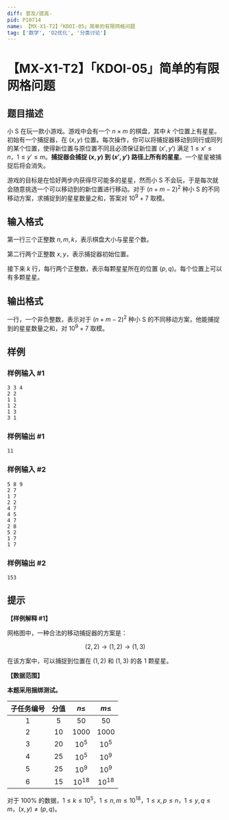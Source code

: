 ```yaml
---
diff: 普及/提高-
pid: P10714
name: 【MX-X1-T2】「KDOI-05」简单的有限网格问题
tag: ['数学', 'O2优化', '分类讨论']
---
```

# 【MX-X1-T2】「KDOI-05」简单的有限网格问题
## 题目描述

小 S 在玩一款小游戏。游戏中会有一个 $n\times m$ 的棋盘，其中 $k$ 个位置上有星星。初始有一个捕捉器，在 $(x,y)$ 位置。每次操作，你可以将捕捉器移动到同行或同列的某个位置，使得新位置与原位置不同且必须保证新位置 $(x',y')$ 满足 $1\leq x'\leq n$，$1\leq y'\leq m$。**捕捉器会捕捉 $(x,y)$ 到 $(x',y')$ 路径上所有的星星**。一个星星被捕捉后将会消失。

游戏的目标是在恰好两步内获得尽可能多的星星，然而小 S 不会玩，于是每次就会随意挑选一个可以移动到的新位置进行移动。对于 $(n+m-2)^2$ 种小 S 的不同移动方案，求捕捉到的星星数量之和，答案对 $10^9+7$ 取模。
## 输入格式

第一行三个正整数 $n,m,k$，表示棋盘大小与星星个数。

第二行两个正整数 $x,y$，表示捕捉器初始位置。

接下来 $k$ 行，每行两个正整数，表示每颗星星所在的位置 $(p,q)$。每个位置上可以有多颗星星。
## 输出格式

一行，一个非负整数，表示对于 $(n+m-2)^2$ 种小 S 的不同移动方案，他能捕捉到的星星数量之和，对 $10^9+7$ 取模。
## 样例

### 样例输入 #1
```
3 3 4
2 2
1 1
1 2
1 3
3 1

```
### 样例输出 #1
```
11
```
### 样例输入 #2
```
5 8 9
2 7
1 7
2 2
4 7
4 5
4 7
2 8
5 2
1 7
1 7
```
### 样例输出 #2
```
153
```
## 提示

**【样例解释 \#1】**

网格图中，一种合法的移动捕捉器的方案是：

$$(2,2)\to(1,2)\to(1,3)$$

在该方案中，可以捕捉到位置在 $(1,2)$ 和 $(1,3)$ 的各 $1$ 颗星星。

**【数据范围】**

**本题采用捆绑测试。**

| 子任务编号 | 分值 | $n\leq$ | $m\leq$ |
|:--:|:--:|:--:|:--:|
| $1$ | $5$ | $50$ | $50$ |
| $2$ | $10$ | $1000$ | $1000$ |
| $3$ | $20$ | $10^5$ | $10^5$ |
| $4$ | $25$ | $10^5$ | $10^9$ |
| $5$ | $25$ | $10^9$ | $10^9$ |
| $6$ | $15$ | $10^{18}$ | $10^{18}$ |

对于 $100\%$ 的数据，$1\leq k\leq10^5$，$1\leq n,m\leq10^{18}$，$1\leq x,p\leq n$，$1\leq y,q\leq m$，$(x,y)\neq(p,q)$。
